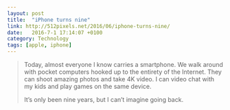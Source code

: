```yaml
---
layout: post
title:  "iPhone turns nine"
link: http://512pixels.net/2016/06/iphone-turns-nine/
date:   2016-7-1 17:14:07 +0100
category: Technology
tags: [apple, iphone]
---
```


>Today, almost everyone I know carries a smartphone. We walk around with pocket computers hooked up to the entirety of the Internet. They can shoot amazing photos and take 4K video. I can video chat with my kids and play games on the same device.
>
>It’s only been nine years, but I can’t imagine going back.
